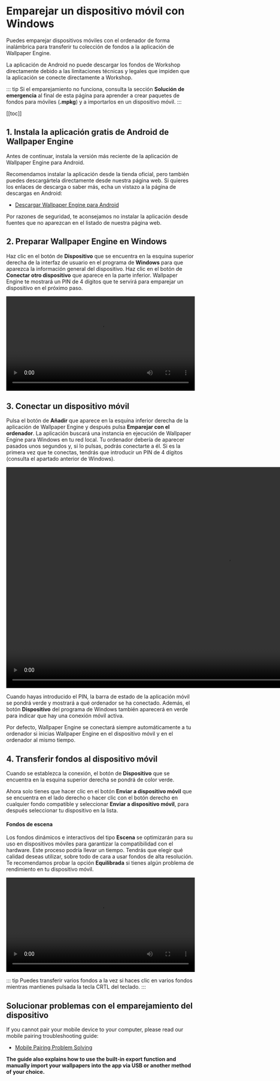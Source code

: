 # Emparejar un dispositivo móvil con Windows

Puedes emparejar dispositivos móviles con el ordenador de forma inalámbrica para transferir tu colección de fondos a la aplicación de Wallpaper Engine.

La aplicación de Android no puede descargar los fondos de Workshop directamente debido a las limitaciones técnicas y legales que impiden que la aplicación se conecte directamente a Workshop.

::: tip
Si el emparejamiento no funciona, consulta la sección **Solución de emergencia** al final de esta página para aprender a crear paquetes de fondos para móviles (**.mpkg**) y a importarlos en un dispositivo móvil.
:::

[[toc]]

## 1. Instala la aplicación gratis de Android de Wallpaper Engine

Antes de continuar, instala la versión más reciente de la aplicación de Wallpaper Engine para Android.

Recomendamos instalar la aplicación desde la tienda oficial, pero también puedes descargártela directamente desde nuestra página web. Si quieres los enlaces de descarga o saber más, echa un vistazo a la página de descargas en Android:

* [Descargar Wallpaper Engine para Android](https://www.wallpaperengine.io/android/)

Por razones de seguridad, te aconsejamos no instalar la aplicación desde fuentes que no aparezcan en el listado de nuestra página web.

## 2. Preparar Wallpaper Engine en Windows

Haz clic en el botón de **Dispositivo** que se encuentra en la esquina superior derecha de la interfaz de usuario en el programa de **Windows**  para que aparezca la información general del dispositivo. Haz clic en el botón de **Conectar otro dispositivo** que aparece en la parte inferior. Wallpaper Engine te mostrará un PIN de 4 dígitos que te servirá para emparejar un dispositivo en el próximo paso.

<video width="100%" controls autoplay loop>
  <source src="/videos/mobile_pin.mp4" type="video/mp4">
  Tu navegador no admite la etiqueta de vídeo.
</video>

## 3. Conectar un dispositivo móvil

Pulsa el botón de **Añadir** que aparece en la esquina inferior derecha de la aplicación de Wallpaper Engine y después pulsa **Emparejar con el ordenador**. La aplicación buscará una instancia en ejecución de Wallpaper Engine para Windows en tu red local. Tu ordenador debería de aparecer pasados unos segundos y, si lo pulsas, podrás conectarte a él. Si es la primera vez que te conectas, tendrás que introducir un PIN de 4 dígitos (consulta el apartado anterior de Windows).

<video height="590px" style="display:block;margin:0 auto;" controls autoplay loop>
  <source src="/videos/mobile_connect.mp4" type="video/mp4">
  Tu navegador no admite la etiqueta de vídeo.
</video>

Cuando hayas introducido el PIN, la barra de estado de la aplicación móvil se pondrá verde y mostrará a qué ordenador se ha conectado. Además, el botón **Dispositivo** del programa de Windows también aparecerá en verde para indicar que hay una conexión móvil activa.

Por defecto, Wallpaper Engine se conectará siempre automáticamente a tu ordenador si inicias Wallpaper Engine en el dispositivo móvil y en el ordenador al mismo tiempo.

## 4. Transferir fondos al dispositivo móvil

Cuando se establezca la conexión, el botón de **Dispositivo** que se encuentra en la esquina superior derecha se pondrá de color verde.

Ahora solo tienes que hacer clic en el botón **Enviar a dispositivo móvil** que se encuentra en el lado derecho o hacer clic con el botón derecho en cualquier fondo compatible y seleccionar **Enviar a dispositivo móvil**, para después seleccionar tu dispositivo en la lista.

#### Fondos de escena

Los fondos dinámicos e interactivos del tipo **Escena** se optimizarán para su uso en dispositivos móviles para garantizar la compatibilidad con el hardware. Este proceso podría llevar un tiempo. Tendrás que elegir qué calidad deseas utilizar, sobre todo de cara a usar fondos de alta resolución. Te recomendamos probar la opción **Equilibrada** si tienes algún problema de rendimiento en tu dispositivo móvil.

<video width="100%" controls autoplay loop>
  <source src="/videos/mobile_transfer.mp4" type="video/mp4">
  Tu navegador no admite la etiqueta de vídeo.
</video>

::: tip
Puedes transferir varios fondos a la vez si haces clic en varios fondos mientras mantienes pulsada la tecla CRTL del teclado.
:::

## Solucionar problemas con el emparejamiento del dispositivo

If you cannot pair your mobile device to your computer, please read our mobile pairing troubleshooting guide:

* [Mobile Pairing Problem Solving](/mobile/pairing-fixes)

**The guide also explains how to use the built-in export function and manually import your wallpapers into the app via USB or another method of your choice.**